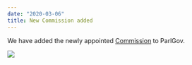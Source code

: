 ```yaml
---
date: "2020-03-06"
title: New Commission added
---
```


We have added the newly appointed [Commission](http://www.parlgov.org/explore/eu/commission/) to ParlGov.

![](/images/parliament-scotland.jpg)
